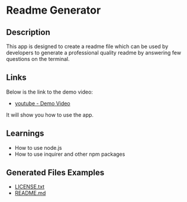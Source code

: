 # Readme Generator

## Description
This app is designed to create a readme file which can be used by developers to generate a professional quality readme by answering few questions on the terminal.

## Links 
Below is the link to the demo video:
 - [youtube - Demo Video](https://youtu.be/GOO3TqOifMQ)

It will show you how to use the app.

## Learnings
 - How to use node.js
 - How to use inquirer and other npm packages

## Generated Files Examples
 - [LICENSE.txt](./generated-files/LICENSE.txt)
 - [README.md](./generated-files/README.md)

 

